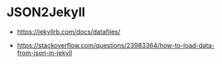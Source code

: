 # JSON2Jekyll

- https://jekyllrb.com/docs/datafiles/

- https://stackoverflow.com/questions/23983364/how-to-load-data-from-json-in-jekyll